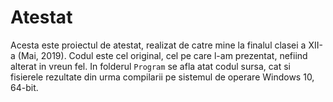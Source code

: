 # Atestat
Acesta este proiectul de atestat, realizat de catre mine la finalul clasei a XII-a (Mai, 2019). Codul este cel original, cel pe care l-am prezentat, nefiind alterat in vreun fel. In folderul `Program` se afla atat codul sursa, cat si fisierele rezultate din urma compilarii pe sistemul de operare Windows 10, 64-bit.
